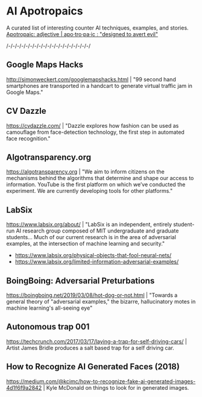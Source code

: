 # AI Apotropaics
A curated list of interesting counter AI techniques, examples, and stories. [Apotropaic: adjective | apo·​tro·​pa·​ic : "designed to avert evil"](https://en.wikipedia.org/wiki/Apotropaic_magic)

/-/-/-/-/-/-/-/-/-/-/-/-/-/-/-/-/-/-/-/
## Google Maps Hacks
http://simonweckert.com/googlemapshacks.html | "99 second hand smartphones are transported in a handcart to generate virtual traffic jam in Google Maps."

## CV Dazzle
https://cvdazzle.com/ | "Dazzle explores how fashion can be used as camouflage from face-detection technology, the first step in automated face recognition."

## Algotransparency.org
https://algotransparency.org | "We aim to inform citizens on the mechanisms behind the algorithms that determine and shape our access to information. YouTube is the first platform on which we’ve conducted the experiment. We are currently developing tools for other platforms."

## LabSix
https://www.labsix.org/about/ | "LabSix is an independent, entirely student-run AI research group composed of MIT undergraduate and graduate students... Much of our current research is in the area of adversarial examples, at the intersection of machine learning and security."

- https://www.labsix.org/physical-objects-that-fool-neural-nets/
- https://www.labsix.org/limited-information-adversarial-examples/

## BoingBoing: Adversarial Preturbations
https://boingboing.net/2019/03/08/hot-dog-or-not.html | "Towards a general theory of "adversarial examples," the bizarre, hallucinatory motes in machine learning's all-seeing eye"

## Autonomous trap 001
https://techcrunch.com/2017/03/17/laying-a-trap-for-self-driving-cars/ | Artist James Bridle produces a salt based trap for a self driving car.

## How to Recognize AI Generated Faces (2018)
https://medium.com/@kcimc/how-to-recognize-fake-ai-generated-images-4d1f6f9a2842 | Kyle McDonald on things to look for in generated images.

